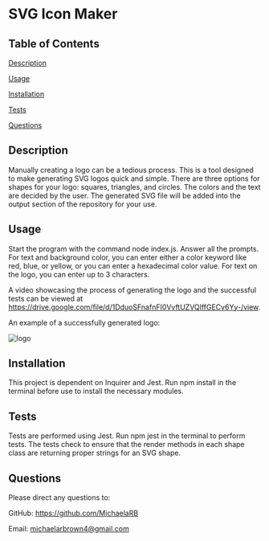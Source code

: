 # SVG Icon Maker

## Table of Contents
 [Description](#description)

 [Usage](#usage)

 [Installation](#installation)

 [Tests](#tests)

 [Questions](#questions)

## Description
Manually creating a logo can be a tedious process. This is a tool designed to make generating SVG logos quick and simple. There are three options for shapes for your logo: squares, triangles, and circles. The colors and the text are decided by the user. The generated SVG file will be added into the output section of the repository for your use.

## Usage
 Start the program with the command node index.js. Answer all the prompts. For text and background color, you can enter either a color keyword like red, blue, or yellow, or you can enter a hexadecimal color value. For text on the logo, you can enter up to 3 characters.

A video showcasing the process of generating the logo and the successful tests can be viewed at https://drive.google.com/file/d/1DduoSFnafnFI0VvftUZVQlffGECv6Yy-/view.

An example of a successfully generated logo:

![logo](https://github.com/MichaelaRB/SVG-logo-creator/assets/126620642/ac09cf9f-93c9-40a3-a7fa-510677f069ce)


## Installation
 This project is dependent on Inquirer and Jest. Run npm install in the terminal before use to install the necessary modules.


## Tests
 Tests are performed using Jest. Run npm jest in the terminal to perform tests. The tests check to ensure that the render methods in each shape class are returning proper strings for an SVG shape.



## Questions
 Please direct any questions to:

 GitHub: https://github.com/MichaelaRB

 Email: michaelarbrown4@gmail.com
